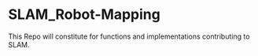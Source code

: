 # SLAM_Robot-Mapping
This Repo will constitute for functions and implementations contributing to SLAM.
